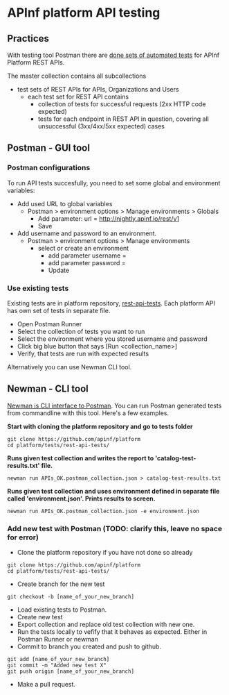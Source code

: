 # APInf platform API testing

## Practices

With testing tool Postman there are [done sets of automated tests](https://github.com/apinf/platform/tree/develop/tests/rest-api-tests) for APInf Platform REST APIs.

The master collection contains all subcollections
* test sets of REST APIs for APIs, Organizations and Users
  * each test set for REST API contains
    * collection of tests for successful requests (2xx HTTP code expected)
    * tests for each endpoint in REST API in question, covering all unsuccessful (3xx/4xx/5xx expected) cases


## Postman - GUI tool

### Postman configurations

To run API tests succesfully, you need to set some global and environment variables:
- Add used URL to global variables
  -  Postman > environment options > Manage environments > Globals
     - Add parameter: url = http://nightly.apinf.io/rest/v1
     - Save
- Add username and password to an environment.
  - Postman > environment options > Manage environments
    - select or create an environment
      - add parameter username = <existing username>
      - add parameter password = <password related to username>
      - Update


### Use existing tests

Existing tests are in platform repository, [rest-api-tests](https://github.com/apinf/platform/tree/develop/tests/rest-api-tests). Each platform API has own set of tests in separate file. 

- Open Postman Runner
- Select the collection of tests you want to run
- Select the environment where you stored username and password
- Click big blue button that says [Run <collection_name>]
- Verify, that tests are run with expected results


Alternatively you can use Newman CLI tool. 

## Newman - CLI tool

[Newman is CLI interface to Postman](https://github.com/postmanlabs/newman). You can run Postman generated tests from commandline with this tool. Here's a few examples. 

**Start with cloning the platform repository and go to tests folder**

```
git clone https://github.com/apinf/platform
cd platform/tests/rest-api-tests/
```

**Runs given test collection and writes the report to 'catalog-test-results.txt' file.**

```
newman run APIs_OK.postman_collection.json > catalog-test-results.txt
```

**Runs given test collection and uses environment defined in separate file called 'environment.json'. Prints results to screen.**

```
newman run APIs_OK.postman_collection.json -e environment.json
```



### Add new test with Postman (TODO: clarify this, leave no space for error)

- Clone the platform repository if you have not done so already

```
git clone https://github.com/apinf/platform
cd platform/tests/rest-api-tests/
```

- Create branch for the new test

```
git checkout -b [name_of_your_new_branch]
```

- Load existing tests to Postman. 
- Create new test
- Export collection and replace old test collection with new one.
- Run the tests locally to vefify that it behaves as expected. Either in Postman Runner or newman
- Commit to branch you created and push to github.

```
git add [name_of_your_new_branch]
git commit -m "Added new test X"
git push origin [name_of_your_new_branch]
```
- Make a pull request. 
